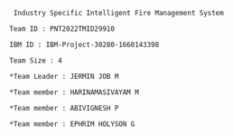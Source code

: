 	 Industry Specific Intelligent Fire Management System
	
	Team ID : PNT2022TMID29910
	
	IBM ID : IBM-Project-30280-1660143398
	
	Team Size : 4
	
	*Team Leader : JERMIN JOB M
	
	*Team member : HARINAMASIVAYAM M
	
	*Team member : ABIVIGNESH P
	
	*Team member : EPHRIM HOLYSON G
